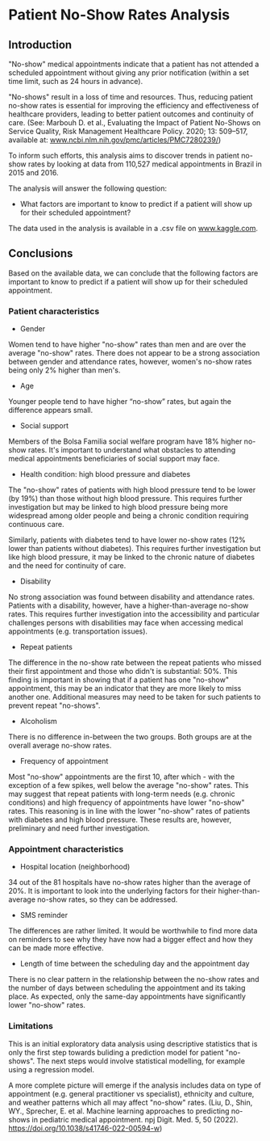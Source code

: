 # Patient No-Show Rates Analysis

## Introduction

"No-show" medical appointments indicate that a patient has not attended a scheduled appointment without giving any prior notification (within a set time 
limit, such as 24 hours in advance).

"No-shows" result in a loss of time and resources. Thus, reducing patient no-show rates is essential for improving the efficiency and effectiveness of 
healthcare providers, leading to better patient outcomes and continuity of care. (See: Marbouh D. et al., Evaluating the Impact of Patient No-Shows on 
Service Quality, Risk Management Healthcare Policy. 2020; 13: 509–517, available at: www.ncbi.nlm.nih.gov/pmc/articles/PMC7280239/)

To inform such efforts, this analysis aims to discover trends in patient no-show rates by looking at data from 110,527 medical appointments in Brazil in 
2015 and 2016.

The analysis will answer the following question:

* What factors are important to know to predict if a patient will show up for their scheduled appointment?

The data used in the analysis is available in a .csv file on www.kaggle.com.

## Conclusions

Based on the available data, we can conclude that the following factors are important to know to predict if a patient will show up for their scheduled 
appointment.

### Patient characteristics

- Gender

Women tend to have higher "no-show" rates than men and are over the average "no-show" rates. There does not appear to be a strong association between 
gender and attendance rates, however, women's no-show rates being only 2% higher than men's.

- Age

Younger people tend to have higher “no-show” rates, but again the difference appears small.

- Social support

Members of the Bolsa Familia social welfare program have 18% higher no-show rates. It's important to understand what obstacles to attending medical 
appointments beneficiaries of social support may face.

- Health condition: high blood pressure and diabetes

The "no-show" rates of patients with high blood pressure tend to be lower (by 19%) than those without high blood pressure. This requires further 
investigation but may be linked to high blood pressure being more widespread among older people and being a chronic condition requiring continuous care.

Similarly, patients with diabetes tend to have lower no-show rates (12% lower than patients without diabetes). This requires further investigation but 
like high blood pressure, it may be linked to the chronic nature of diabetes and the need for continuity of care.

- Disability

No strong association was found between disability and attendance rates. Patients with a disability, however, have a higher-than-average no-show rates. 
This requires further investigation into the accessibility and particular challenges persons with disabilities may face when accessing medical 
appointments (e.g. transportation issues).

- Repeat patients

The difference in the no-show rate between the repeat patients who missed their first appointment and those who didn't is substantial: 50%. This finding 
is important in showing that if a patient has one "no-show" appointment, this may be an indicator that they are more likely to miss another one. 
Additional measures may need to be taken for such patients to prevent repeat "no-shows".

- Alcoholism

There is no difference in-between the two groups. Both groups are at the overall average no-show rates.

- Frequency of appointment

Most "no-show" appointments are the first 10, after which - with the exception of a few spikes, well below the average "no-show" rates. 
This may suggest that repeat patients with long-term needs (e.g. chronic conditions) and high frequency of appointments have lower "no-show" rates. 
This reasoning is in line with the lower "no-show" rates of patients with diabetes and high blood pressure. These results are, however, preliminary and 
need further investigation.

### Appointment characteristics

- Hospital location (neighborhood)

34 out of the 81 hospitals have no-show rates higher than the average of 20%. It is important to look into the underlying factors for their 
higher-than-average no-show rates, so they can be addressed.

- SMS reminder

The differences are rather limited. It would be worthwhile to find more data on reminders to see why they have now had a bigger effect and how they can 
be made more effective.

- Length of time between the scheduling day and the appointment day

There is no clear pattern in the relationship between the no-show rates and the number of days between scheduling the appointment and its taking place. 
As expected, only the same-day appointments have significantly lower "no-show" rates.

### Limitations

This is an initial exploratory data analysis using descriptive statistics that is only the first step towards buliding a prediction model for patient "no-shows". The next steps would involve statistical modelling, for example using a regression model.

A more complete picture will emerge if the analysis includes data on type of appointment (e.g. general practitioner vs specialist), ethnicity and culture, and weather patterns which all may affect "no-show" rates. (Liu, D., Shin, WY., Sprecher, E. et al. Machine learning approaches to predicting no-shows in pediatric medical appointment. npj Digit. Med. 5, 50 (2022). https://doi.org/10.1038/s41746-022-00594-w)
